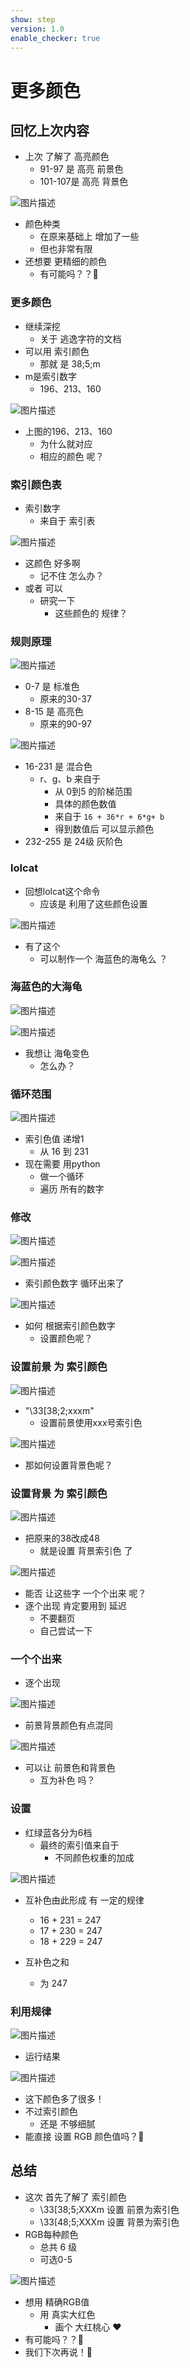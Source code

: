 ```yaml
---
show: step
version: 1.0
enable_checker: true
---
```


# 更多颜色

## 回忆上次内容

- 上次 了解了 高亮颜色
	- 91-97 是 高亮 前景色
	- 101-107是 高亮 背景色

![图片描述](https://doc.shiyanlou.com/courses/uid1190679-20210225-1614231595731)

- 颜色种类 
	- 在原来基础上 增加了一些
	- 但也非常有限
- 还想要 更精细的颜色
	- 有可能吗？？🤔

### 更多颜色

- 继续深挖	
	- 关于 逃逸字符的文档
- 可以用 索引颜色
	- 那就 是 38;5;m
- m是索引数字
	- 196、213、160

![图片描述](https://doc.shiyanlou.com/courses/uid1190679-20210225-1614230916627)

- 上图的196、213、160 
	- 为什么就对应
	- 相应的颜色 呢？

### 索引颜色表

- 索引数字 
	- 来自于 索引表

![图片描述](https://doc.shiyanlou.com/courses/uid1190679-20210225-1614230607701)

- 这颜色 好多啊
	- 记不住 怎么办？
- 或者 可以
	- 研究一下
		- 这些颜色的 规律？

### 规则原理

![图片描述](https://doc.shiyanlou.com/courses/uid1190679-20210225-1614230960132)

- 0-7 是 标准色
	- 原来的30-37
- 8-15 是 高亮色
	- 原来的90-97

![图片描述](https://doc.shiyanlou.com/courses/uid1190679-20210225-1614230607701)

- 16-231 是 混合色
  - r、g、b 来自于
	- 从 0到5 的阶梯范围
    - 具体的颜色数值
	- 来自于 `16 + 36*r + 6*g+ b`
	- 得到数值后 可以显示颜色
- 232-255 是 24级 灰阶色

### lolcat

- 回想lolcat这个命令
	- 应该是 利用了这些颜色设置

![图片描述](https://doc.shiyanlou.com/courses/uid1190679-20220408-1649378017159)

- 有了这个 
	- 可以制作一个 海蓝色的海龟么 ？

### 海蓝色的大海龟

![图片描述](https://doc.shiyanlou.com/courses/uid1190679-20210924-1632458685121)

![图片描述](https://doc.shiyanlou.com/courses/uid1190679-20210924-1632458697148)

- 我想让 海龟变色
	- 怎么办？

### 循环范围

![图片描述](https://doc.shiyanlou.com/courses/uid1190679-20210225-1614230607701)

- 索引色值 递增1
	- 从 16 到 231
- 现在需要 用python 
	- 做一个循环
	- 遍历 所有的数字

### 修改

![图片描述](https://doc.shiyanlou.com/courses/uid1190679-20210225-1614230607701)

![图片描述](https://doc.shiyanlou.com/courses/uid1190679-20221101-1667268748498)

- 索引颜色数字 循环出来了

![图片描述](https://doc.shiyanlou.com/courses/uid1190679-20221101-1667268762426)

- 如何 根据索引颜色数字
	- 设置颜色呢？

### 设置前景 为 索引颜色

![图片描述](https://doc.shiyanlou.com/courses/uid1190679-20221101-1667269046307)

- "\33[38;2;xxxm"
	- 设置前景使用xxx号索引色

![图片描述](https://doc.shiyanlou.com/courses/uid1190679-20221101-1667269055717)

- 那如何设置背景色呢？

### 设置背景 为 索引颜色

![图片描述](https://doc.shiyanlou.com/courses/uid1190679-20221101-1667270043024)

- 把原来的38改成48
	- 就是设置 背景索引色 了

![图片描述](https://doc.shiyanlou.com/courses/uid1190679-20221101-1667269203061)

- 能否 让这些字 一个个出来 呢？
- 逐个出现 肯定要用到 延迟
	- 不要翻页
	- 自己尝试一下

### 一个个出来

- 逐个出现

![图片描述](https://doc.shiyanlou.com/courses/uid1190679-20221125-1669380667323)

- 前景背景颜色有点混同

![图片描述](https://doc.shiyanlou.com/courses/uid1190679-20221125-1669380682283)

- 可以让 前景色和背景色
	- 互为补色 吗？

### 设置

- 红绿蓝各分为6档
	- 最终的索引值来自于
		- 不同颜色权重的加成

![图片描述](https://doc.shiyanlou.com/courses/uid1190679-20210225-1614230607701)

- 互补色由此形成 有 一定的规律
	- 16 + 231 = 247
	- 17 + 230 = 247
	- 18 + 229 = 247

- 互补色之和 
	- 为 247

### 利用规律

![图片描述](https://doc.shiyanlou.com/courses/uid1190679-20221125-1669380811148)

- 运行结果

![图片描述](https://doc.shiyanlou.com/courses/uid1190679-20221101-1667270278437)

- 这下颜色多了很多！
- 不过索引颜色
	- 还是 不够细腻
- 能直接 设置 RGB 颜色值吗？🤔

## 总结

- 这次 首先了解了 索引颜色
	- \33[38;5;XXXm  设置 前景为索引色
	- \33[48;5;XXXm  设置 背景为索引色
- RGB每种颜色 
	- 总共 6 级
	- 可选0-5 

![图片描述](https://doc.shiyanlou.com/courses/uid1190679-20210225-1614231791978)

- 想用 精确RGB值
	- 用 真实大红色
		- 画个 大红桃心 ♥️
- 有可能吗？？🤔
- 我们下次再说！👋
